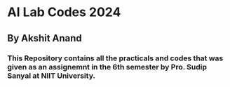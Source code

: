 # AI Lab Codes 2024
## By Akshit Anand
### This Repository contains all the practicals and codes that was given as an assignemnt in the 6th semester by Pro. Sudip Sanyal at NIIT University.



